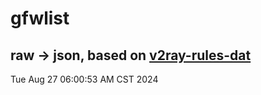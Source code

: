 # gfwlist
## raw -> json, based on [v2ray-rules-dat](https://github.com/Loyalsoldier/v2ray-rules-dat)
Tue Aug 27 06:00:53 AM CST 2024

